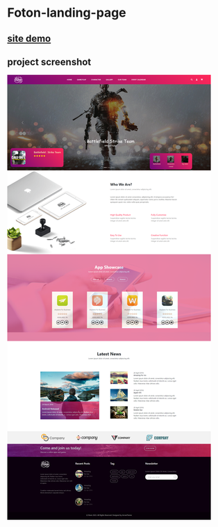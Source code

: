 # Foton-landing-page


## [site demo](https://khalilhasan23.github.io/Gaming-landing-page-2/)


## project screenshot
![](https://github.com/khalilhasan23/Gaming-landing-page-2/blob/main/screenshot.png)
